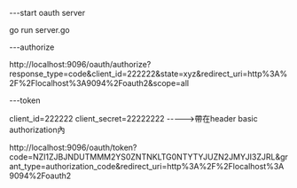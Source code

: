 ---start oauth server

go run server.go


---authorize

http://localhost:9096/oauth/authorize?response_type=code&client_id=222222&state=xyz&redirect_uri=http%3A%2F%2Flocalhost%3A9094%2Foauth2&scope=all


---token

client_id=222222 client_secret=22222222 ----->帶在header basic authorization內

http://localhost:9096/oauth/token?code=NZI1ZJBJNDUTMMM2YS0ZNTNKLTG0NTYTYJUZN2JMYJI3ZJRL&grant_type=authorization_code&redirect_uri=http%3A%2F%2Flocalhost%3A9094%2Foauth2

